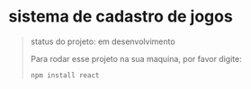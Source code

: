 <h1>sistema de cadastro de jogos</h1>

> status do projeto: em desenvolvimento
>
> Para rodar esse projeto na sua maquina, por favor digite:
>
> ```
>npm install react
> ```
